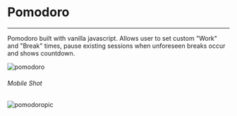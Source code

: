 # Pomodoro

----
Pomodoro built with vanilla javascript. Allows user to set custom "Work" and "Break" times, pause existing sessions when unforeseen breaks occur and shows countdown. 

![pomodoro](https://user-images.githubusercontent.com/41505038/51429554-be360380-1bcc-11e9-819e-16cd3a27c133.gif)

###### Mobile Shot

![pomodoropic](https://user-images.githubusercontent.com/41505038/51429613-97c49800-1bcd-11e9-8cda-679c343659ab.png)
